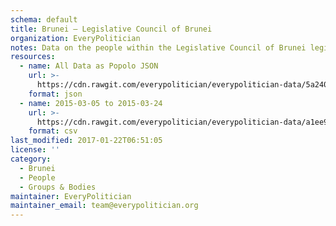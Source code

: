 ```yaml
---
schema: default
title: Brunei — Legislative Council of Brunei
organization: EveryPolitician
notes: Data on the people within the Legislative Council of Brunei legislature of Brunei.
resources:
  - name: All Data as Popolo JSON
    url: >-
      https://cdn.rawgit.com/everypolitician/everypolitician-data/5a2407bb21040740bfd2d1ee6a9417916add031a/data/Brunei/Legislative_Council/ep-popolo-v1.0.json
    format: json
  - name: 2015-03-05 to 2015-03-24
    url: >-
      https://cdn.rawgit.com/everypolitician/everypolitician-data/a1ee914c2e9714d5f3dbcb5e8c3f9ddde471ec2d/data/Brunei/Legislative_Council/term-11.csv
    format: csv
last_modified: 2017-01-22T06:51:05
license: ''
category:
  - Brunei
  - People
  - Groups & Bodies
maintainer: EveryPolitician
maintainer_email: team@everypolitician.org
---
```

